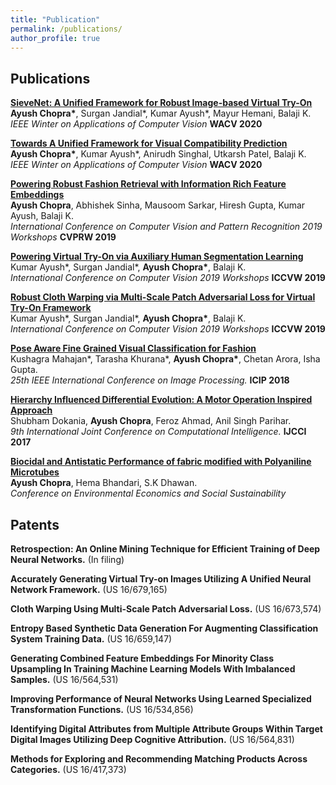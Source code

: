 ```yaml
---
title: "Publication"
permalink: /publications/
author_profile: true
---
```


## Publications

<b>[SieveNet: A Unified Framework for Robust Image-based Virtual Try-On](../publications/vitonwacv)</b> <br>
<b>Ayush Chopra\*</b>, Surgan Jandial\*, Kumar Ayush\*, Mayur Hemani, Balaji K. <br><i>IEEE Winter on Applications of Computer Vision</i> <b>WACV 2020</b>

<b>[Towards A Unified Framework for Visual Compatibility Prediction](../publications/compatibilitywacv)</b> <br>
<b>Ayush Chopra\*</b>, Kumar Ayush\*, Anirudh Singhal, Utkarsh Patel, Balaji K. <br><i>IEEE Winter on Applications of Computer Vision</i> <b>WACV 2020</b>

<b>[Powering Robust Fashion Retrieval with Information Rich Feature Embeddings](../publications/cvprw2019)</b> <br>
<b>Ayush Chopra</b>, Abhishek Sinha, Mausoom Sarkar, Hiresh Gupta, Kumar Ayush, Balaji K. <br><i>International Conference on Computer Vision and Pattern Recognition 2019 Workshops</i> <b>CVPRW 2019</b>

<b>[Powering Virtual Try-On via Auxiliary Human Segmentation Learning](../publications/iccvw_cvfad)</b> <br>
Kumar Ayush\*, Surgan Jandial\*, <b>Ayush Chopra\*</b>, Balaji K. <br><i>International Conference on Computer Vision 2019 Workshops</i> <b>ICCVW 2019</b>

<b>[Robust Cloth Warping via Multi-Scale Patch Adversarial Loss for Virtual Try-On Framework](../publications/iccvw_hbu)</b> <br>
Kumar Ayush\*, Surgan Jandial\*, <b>Ayush Chopra\*</b>, Balaji K. <br><i>International Conference on Computer Vision 2019 Workshops</i> <b>ICCVW 2019</b>

<b>[Pose Aware Fine Grained Visual Classification for Fashion](../publications/FGVC)</b> <br>
Kushagra Mahajan\*, Tarasha Khurana\*, <b>Ayush Chopra\*</b>, Chetan Arora, Isha Gupta. <br><i>25th IEEE International Conference on Image Processing.</i> <b>ICIP 2018</b>

<b>[Hierarchy Influenced Differential Evolution: A Motor Operation Inspired Approach](../publications/HIDE)</b> <br>
Shubham Dokania, <b>Ayush Chopra</b>, Feroz Ahmad, Anil Singh Parihar. <br><i>9th International Joint Conference on Computational Intelligence.</i> <b>IJCCI 2017</b>

<b>[Biocidal and Antistatic Performance of fabric modified with Polyaniline Microtubes](../publications/chem)</b><br>
<b>Ayush Chopra</b>, Hema Bhandari, S.K Dhawan. <br><i>Conference on Environmental Economics and Social Sustainability</i>

## Patents

<b>Retrospection: An Online Mining Technique for Efficient Training of Deep Neural Networks.</b> (In filing) <br>

<b>Accurately Generating Virtual Try-on Images Utilizing A Unified Neural Network Framework.</b> (US 16/679,165) <br>

<b>Cloth Warping Using Multi-Scale Patch Adversarial Loss.</b> (US 16/673,574) <br>

<b>Entropy Based Synthetic Data Generation For Augmenting Classification System Training Data.</b> (US 16/659,147) <br>

<b>Generating Combined Feature Embeddings For Minority Class Upsampling In Training Machine Learning Models With Imbalanced Samples.</b> (US 16/564,531) <br>

<b>Improving Performance of Neural Networks Using Learned Specialized Transformation Functions.</b> (US 16/534,856) <br>

<b>Identifying Digital Attributes from Multiple Attribute Groups Within Target Digital Images Utilizing Deep Cognitive Attribution.</b> (US 16/564,831) <br>

<b>Methods for Exploring and Recommending Matching Products Across Categories.</b> (US 16/417,373) <br>

